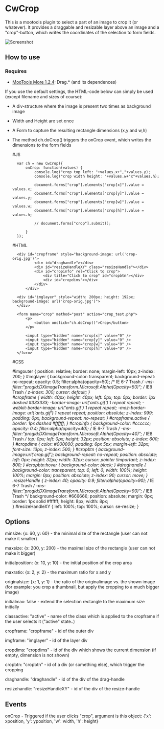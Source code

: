 CwCrop
===========

This is a mootools plugin to select a part of an image to crop it (or whatever).
It provides a draggable and resizable layer above an image and a "crop"-button, which writes the coordinates of the selection to form fields.

![Screenshot](http://www.chipwreck.de/blog/wp-content/uploads/2009/10/cwcrop-screenshot.png)

How to use
----------

### Requires

* [MooTools More 1.2.4](http://mootools.net/more): Drag.* (and its dependences)

If you use the default settings, the HTML-code below can simply be used (except filename and sizes of course):

- A div-structure where the image is present two times as background image
- Width and Height are set once
- A Form to capture the resulting rectangle dimensions (x,y and w,h)
- The method ch.doCrop() triggers the onCrop event, which writes the dimensions to the form fields

	#JS
	
		var ch = new CwCrop({
			onCrop: function(values) {
				console.log("crop top left: "+values.x+","+values.y);
				console.log("crop width height: "+values.w+"x"+values.h);
				
				document.forms["crop"].elements["crop[x]"].value = values.x;
				document.forms["crop"].elements["crop[y]"].value = values.y;
				document.forms["crop"].elements["crop[w]"].value = values.w;
				document.forms["crop"].elements["crop[h]"].value = values.h;

				// document.forms["crop"].submit();

			}
		});
	

	#HTML	
	
	<div id="imgouter">

		<div id="cropframe" style="background-image: url('crop-orig.jpg')">
				<div id="draghandle"></div>
				<div id="resizeHandleXY" class="resizeHandle"></div>
				<div id="cropinfo" rel="Click to crop">
					<div title="Click to crop" id="cropbtn"></div>
					<div id="cropdims"></div>
				</div>
			</div>
		
		<div id="imglayer" style="width: 200px; height: 192px; background-image: url('crop-orig.jpg')">
		</div>
	</div>

	<div id="formset">

		<form name="crop" method="post" action="crop_test.php">
			<p>
				<button onclick="ch.doCrop()">Crop</button>
			</p>

			<input type="hidden" name="crop[x]" value="0" />
			<input type="hidden" name="crop[y]" value="0" />
			<input type="hidden" name="crop[w]" value="0" />
			<input type="hidden" name="crop[h]" value="0" />
		</form>
		
	</div>
	
	#CSS
	
	#imgouter {
		position: relative; border: none; margin-left: 10px; z-index: 200;
	}
	#imglayer {
		background-color: transparent; background-repeat: no-repeat; opacity: 0.5;
		filter:alpha(opacity=50); /* IE 6-7 Trash */
		-ms-filter:"progid:DXImageTransform.Microsoft.Alpha(Opacity=50)"; /* IE8 Trash */
		z-index: 300; cursor: default;
	}	
	#cropframe {
		width: 40px; height: 40px; left: 0px; top: 0px;	border: 1px dashed #333333;
		-border-image: url('ants.gif') 1 repeat repeat;
		-webkit-border-image: url('ants.gif') 1 repeat repeat;
		-moz-border-image: url('ants.gif') 1 repeat repeat;
		position: absolute;	z-index: 999; padding: 0px;	background-repeat: no-repeat;
	}
	#cropframe.active {
		border: 1px dashed #ffffff;
	}
	#cropinfo {
		background-color: #cccccc;	opacity: 0.4;
		filter:alpha(opacity=40); /* IE 6-7 Trash */
		-ms-filter:"progid:DXImageTransform.Microsoft.Alpha(Opacity=40)"; /* IE8 Trash */
		top: 0px; left: 0px; height: 32px; position: absolute; z-index: 600;
	}
	#cropdims {
		color: #000000; padding: 6px 5px; margin-left: 32px; font-size: 13px; z-index: 500;
	}
	#cropbtn {
		background-image:url('crop.gif'); background-repeat: no-repeat;	position: absolute;	left: 0px; height: 32px; width: 32px;
		cursor: pointer !important; z-index: 800;
	}
	#cropbtn:hover {
		background-color: black;
	}
	#draghandle {
		background-color: transparent; top: 0; left: 0;	width: 100%; height: 100%; margin: 0px; position: absolute;	z-index: 90; cursor: move;
	}
	.resizeHandle {
		z-index: 40; opacity: 0.9;
		filter:alpha(opacity=90); /* IE 6-7 Trash */
		-ms-filter:"progid:DXImageTransform.Microsoft.Alpha(Opacity=90)"; /* IE8 Trash */
		background-color: #666666; position: absolute; margin: 0px;	border: 1px solid #ffffff; height: 8px;	width: 8px;		
	}
	#resizeHandleXY {
		left: 100%;	top: 100%; cursor: se-resize;
	}



Options
----------

minsize: {x: 60, y: 60}				- the minimal size of the rectangle (user can not make it smaller)

maxsize: {x: 200, y: 200} 			- the maximal size of the rectangle (user can not make it bigger)

initialposition: {x: 10, y: 10} 	- the initial position of the crop area

maxratio: {x: 2, y: 2} 				- the maximum ratio for x and y

originalsize: {x: 1, y: 1} 			- the ratio of the originalimage vs. the shown image (for example: you crop a thumbnail, but apply the cropping to a much bigger image)

initialmax: false 					- extend the selection rectangle to the maximum size initially

classactive: "active" 				- name of the class which is applied to the cropframe if the user selects it ("active" state..)
		
cropframe: "cropframe" 				- id of the outer div

imgframe: "imglayer" 				- id of the layer div

cropdims: "cropdims" 				- id of the div which shows the current dimension (if empty, dimension is not shown)

cropbtn: "cropbtn" 					- id of a div (or something else), which trigger the cropping

draghandle: "draghandle" 			- id of the div of the drag-handle

resizehandle: "resizeHandleXY" 		- id of the div of the resize-handle

Events
----------

onCrop								- Triggered if the user clicks "crop", argument is this object: {'x': xposition, 'y': yposition, 'w': width, 'h': height}